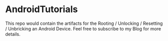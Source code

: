 # AndroidTutorials
This repo would contain the artifacts for the Rooting / Unlocking / Resetting / Unbricking an Android Device. Feel free to subscribe to my Blog for more details.
